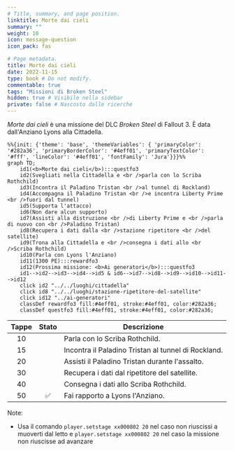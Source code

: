 ```yaml
---
# Title, summary, and page position.
linktitle: Morte dai cieli
summary: ""
weight: 10
icon: message-question
icon_pack: fas

# Page metadata.
title: Morte dai cieli
date: 2022-11-15
type: book # Do not modify.
commentable: true
tags: "Missioni di Broken Steel"
hidden: true # Visibile nella sidebar
private: false # Nascosto dalle ricerche
---
```



*Morte dai cieli* è una missione del DLC *Broken Steel* di Fallout 3. È data dall'Anziano Lyons alla Cittadella.


```mermaid
%%{init: {'theme': 'base', 'themeVariables': { 'primaryColor': '#282a36', 'primaryBorderColor': '#4eff01', 'primaryTextColor': '#fff', 'lineColor': '#4eff01', 'fontFamily': 'Jura'}}}%%
graph TD;
    id1(<b>Morte dai cieli</b>):::questfo3
    id2(Svegliati nella Cittadella e <br />parla con lo Scriba Rothchild)
    id3(Incontra il Paladino Tristan <br />al tunnel di Rockland)
    id4(Accompagna il Paladino Tristan <br />e incontra Liberty Prime <br />fuori dal tunnel)
    id5(Supporta l'attacco)
    id6(Non dare alcun supporto)
    id7(Assisti alla distruzione <br />di Liberty Prime e <br />parla di nuovo con <br />Paladino Tristan) 
    id8(Recupera i dati dalla <br />stazione ripetitore <br />del satellite)
    id9(Trona alla Cittadella e <br />consegna i dati allo <br />Scriba Rothchild)
    id10(Parla con Lyons l'Anziano)
    id11(1300 PE):::rewardfo3
    id12(Prossima missione: <b>Ai generatori</b>):::questfo3
    id1-->id2-->id3-->id4-->id5 & id6-->id7-->id8-->id9-->id10-->id11-->id12
    click id2 "../../luoghi/cittadella"
    click id8 "../../luoghi/stazione-ripetitore-del-satellite"
    click id12 "../ai-generatori"
    classDef rewardfo3 fill:#4eff01, stroke:#4eff01, color:#282a36;
    classDef questfo3 fill:#4eff01, stroke:#4eff01, color:#282a36;
```

| Tappe |       Stato        | Descrizione                                         |
|:-----:|:------------------:| --------------------------------------------------- |
|  10   |                    | Parla con lo Scriba Rothchild.                      |
|  15   |                    | Incontra il Paladino Tristan al tunnel di Rockland. |
|  20   |                    | Assisti il Paladino Tristan durante l'assalto.      |
|  30   |                    | Recupera i dati dal ripetitore del satellite.       |
|  40   |                    | Consegna i dati allo Scriba Rothchild.              |
|  50   | :white_check_mark: | Fai rapporto a Lyons l'Anziano.                     |





Note:
- Usa il comando `player.setstage xx000802 20` nel caso non riuscissi a muoverti dal letto e `player.setstage xx000802 20` nel caso la missione non riuscisse ad avanzare
